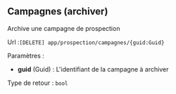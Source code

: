 ## <span id='archiveunecampagne'>Campagnes (archiver)</span>

Archive une campagne de prospection

Url :`[DELETE] app/prospection/campagnes/{guid:Guid}`

Paramètres : 

- **guid** (Guid) : L'identifiant de la campagne à archiver

Type de retour : `bool`


